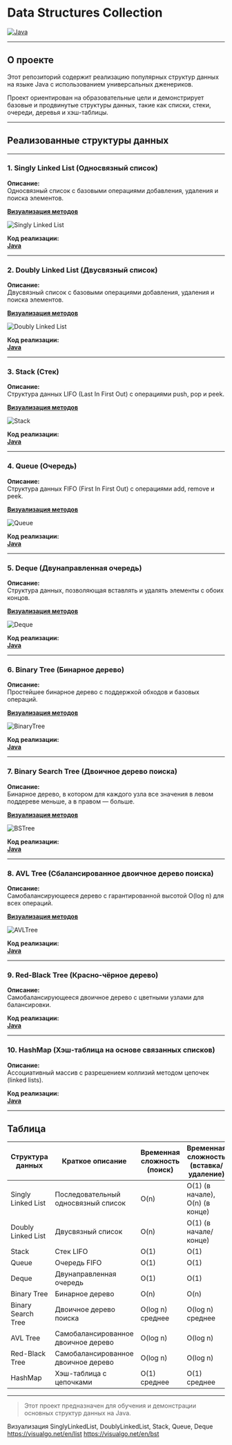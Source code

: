 # Data Structures Collection
[![Java](https://img.shields.io/badge/language-Java-red)](https://www.oracle.com/java/)

---

## О проекте

Этот репозиторий содержит реализацию популярных структур данных на языке Java с использованием универсальных дженериков.

Проект ориентирован на образовательные цели и демонстрирует базовые и продвинутые структуры данных, такие как списки, стеки, очереди, деревья и хэш-таблицы.

---

## Реализованные структуры данных

---

### 1. Singly Linked List (Односвязный список)

**Описание:**  
Односвязный список с базовыми операциями добавления, удаления и поиска элементов.

[**Визуализация методов**](https://visualgo.net/en/list)

![Singly Linked List](assets/SinglyLinkedList.png)

**Код реализации:**  
[**Java**](src/Java/Structures/List/SinglyLinkedList.java)

---

### 2. Doubly Linked List (Двусвязный список)

**Описание:**  
Двусвязный список с базовыми операциями добавления, удаления и поиска элементов.

[**Визуализация методов**](https://visualgo.net/en/list)

![Doubly Linked List](assets/DoublyLinkedList.png)

**Код реализации:**  
[**Java**](src/Java/Structures/List/DoublyLinkedList.java)

---

### 3. Stack (Стек)

**Описание:**  
Структура данных LIFO (Last In First Out) с операциями push, pop и peek.

[**Визуализация методов**](https://visualgo.net/en/list)

![Stack](assets/Stack.png)

**Код реализации:**  
[**Java**](src/Java/Structures/Stack/LinkedStack.java)

---

### 4. Queue (Очередь)

**Описание:**  
Структура данных FIFO (First In First Out) с операциями add, remove и peek.

[**Визуализация методов**](https://visualgo.net/en/list)

![Queue](assets/Queue.png)

**Код реализации:**  
[**Java**](src/Java/Structures/Queue/LinkedQueue.java)

---

### 5. Deque (Двунаправленная очередь)

**Описание:**  
Структура данных, позволяющая вставлять и удалять элементы с обоих концов.

[**Визуализация методов**](https://visualgo.net/en/list)

![Deque](assets/Deque.png)

**Код реализации:**  
[**Java**](src/Java/Structures/Queue/LinkedDeque.java)

---

### 6. Binary Tree (Бинарное дерево)

**Описание:**  
Простейшее бинарное дерево с поддержкой обходов и базовых операций.

[**Визуализация методов**](https://visualgo.net/en/bst)

![BinaryTree](assets/BinaryTree.png)

**Код реализации:**  
[**Java**](src/Java/Structures/Tree/BinaryTree.java)

---

### 7. Binary Search Tree (Двоичное дерево поиска)

**Описание:**  
Бинарное дерево, в котором для каждого узла все значения в левом поддереве меньше, а в правом — больше.

[**Визуализация методов**](https://visualgo.net/en/bst)

![BSTree](assets/BSTree.png)

**Код реализации:**  
[**Java**](src/Java/Structures/Tree/BinarySearchTree.java)

---

### 8. AVL Tree (Сбалансированное двоичное дерево поиска)

**Описание:**  
Самобалансирующееся дерево с гарантированной высотой O(log n) для всех операций.

[**Визуализация методов**](https://visualgo.net/en/bst)

![AVLTree](assets/AVLTree.png)

**Код реализации:**  
[**Java**](src/Java/Structures/Tree/AVLTree.java)

---

### 9. Red-Black Tree (Красно-чёрное дерево)

**Описание:**  
Самобалансирующееся двоичное дерево с цветными узлами для балансировки.

**Код реализации:**  
[**Java**](src/Java/Structures/Tree/RedBlackTree.java)

---

### 10. HashMap (Хэш-таблица на основе связанных списков)

**Описание:**  
Ассоциативный массив с разрешением коллизий методом цепочек (linked lists).

**Код реализации:**  
[**Java**](src/Java/Structures/Map/HashMap.java)

---

## Таблица
| Структура данных    | Краткое описание                       | Временная сложность (поиск) | Временная сложность (вставка/удаление) |
|--------------------|--------------------------------------|-----------------------------|-----------------------------------------|
| Singly Linked List  | Последовательный односвязный список  | O(n)                        | O(1) (в начале), O(n) (в конце)          |
| Doubly Linked List  | Двусвязный список                    | O(n)                        | O(1) (в начале/конце)                     |
| Stack              | Стек LIFO                           | O(1)                        | O(1)                                     |
| Queue              | Очередь FIFO                        | O(1)                        | O(1)                                     |
| Deque              | Двунаправленная очередь             | O(1)                        | O(1)                                     |
| Binary Tree        | Бинарное дерево                     | O(n)                        | O(n)                                     |
| Binary Search Tree | Двоичное дерево поиска              | O(log n) среднее             | O(log n) среднее                         |
| AVL Tree           | Самобалансированное двоичное дерево | O(log n)                    | O(log n)                                |
| Red-Black Tree     | Самобалансированное двоичное дерево | O(log n)                    | O(log n)                                |
| HashMap            | Хэш-таблица с цепочками            | O(1) среднее                | O(1) среднее                            |

---

> Этот проект предназначен для обучения и демонстрации основных структур данных на Java.

Визуализация SinglyLinkedList, DoublyLinkedList, Stack, Queue, Deque https://visualgo.net/en/list
https://visualgo.net/en/bst